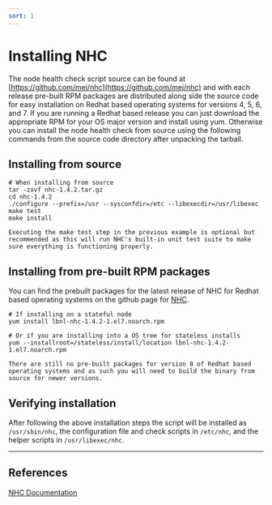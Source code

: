 ```yaml
---
sort: 1
---
```


# Installing NHC

The node health check script source can be found at [https://github.com/mej/nhc](https://github.com/mej/nhc) and with each release pre-built RPM packages are distributed along side the source code for easy installation on Redhat based operating systems for versions 4, 5, 6, and 7. If you are running a Redhat based release you can just download the appropriate RPM for your OS major version and install using yum. Otherwise you can install the node health check from source using the following commands from the source code directory after unpacking the tarball.

## Installing from source
```
# When installing from source
tar -zxvf nhc-1.4.2.tar.gz
cd nhc-1.4.2
./configure --prefix=/usr --sysconfdir=/etc --libexecdir=/usr/libexec
make test
make install
```
```note
Executing the make test step in the previous example is optional but recommended as this will run NHC's built-in unit test suite to make sure everything is functioning properly.
```

## Installing from pre-built RPM packages

You can find the prebuilt packages for the latest release of NHC for Redhat based operating systems on the github page for [NHC](https://github.com/mej/nhc/releases/).

```
# If installing on a stateful node
yum install lbnl-nhc-1.4.2-1.el7.noarch.rpm

# Or if you are installing into a OS tree for stateless installs
yum --installroot=/stateless/install/location lbnl-nhc-1.4.2-1.el7.noarch.rpm
```
```note
There are still no pre-built packages for version 8 of Redhat based operating systems and as such you will need to build the binary from source for newer versions.
```

## Verifying installation

After following the above installation steps the script will be installed as `/usr/sbin/nhc`, the configuration file and check scripts in `/etc/nhc`, and the helper scripts in `/usr/libexec/nhc`.

---
## References

[NHC Documentation](https://github.com/mej/nhc/blob/master/README.md)
